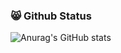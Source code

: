 ### :smile_cat: Github Status<br/>
![Anurag's GitHub stats](https://github-readme-stats.vercel.app/api?username=yallyyally&show_icons=true&theme=radical)
